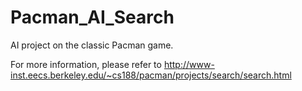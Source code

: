 Pacman_AI_Search
================

AI project on the classic Pacman game.

For more information, please refer to http://www-inst.eecs.berkeley.edu/~cs188/pacman/projects/search/search.html
